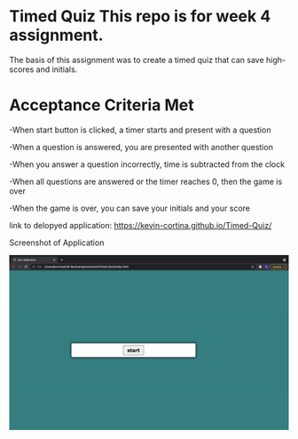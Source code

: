 # Timed Quiz This repo is for week 4 assignment.
The basis of this assignment was to create a timed quiz that can save high-scores and initials.

# Acceptance Criteria Met

-When start button is clicked, a timer starts and present with a question

-When a question is answered, you are presented with another question

-When you answer a question incorrectly, time is subtracted from the clock

-When all questions are answered or the timer reaches 0, then the game is over

-When the game is over, you can save your initials and your score

link to delopyed application: https://kevin-cortina.github.io/Timed-Quiz/

Screenshot of Application

<img width="1440" alt="Screen Shot 2021-08-23 at 7 36 42 PM" src="./assets/images/Screen Shot 2021-10-02 at 7.01.50 PM.png">
